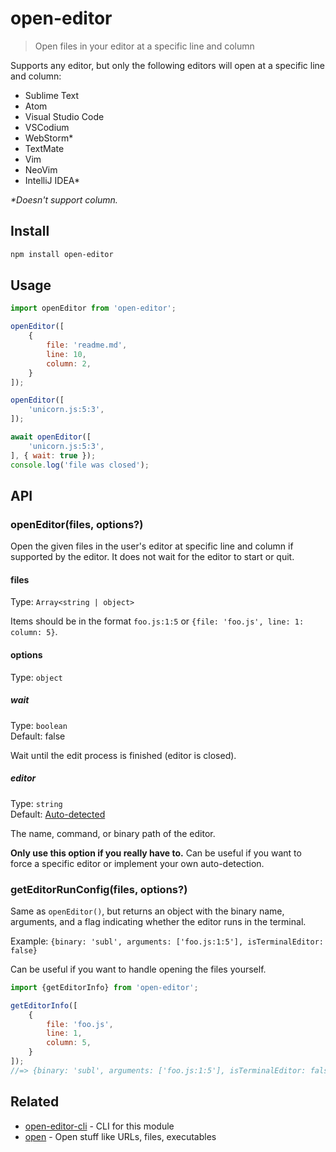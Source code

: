 # open-editor

> Open files in your editor at a specific line and column

Supports any editor, but only the following editors will open at a specific line and column:

- Sublime Text
- Atom
- Visual Studio Code
- VSCodium
- WebStorm*
- TextMate
- Vim
- NeoVim
- IntelliJ IDEA*

*\*Doesn't support column.*

## Install

```sh
npm install open-editor
```

## Usage

```js
import openEditor from 'open-editor';

openEditor([
	{
		file: 'readme.md',
		line: 10,
		column: 2,
	}
]);

openEditor([
	'unicorn.js:5:3',
]);

await openEditor([
	'unicorn.js:5:3',
], { wait: true });
console.log('file was closed');
```

## API

### openEditor(files, options?)

Open the given files in the user's editor at specific line and column if supported by the editor. It does not wait for the editor to start or quit.

#### files

Type: `Array<string | object>`

Items should be in the format `foo.js:1:5` or `{file: 'foo.js', line: 1: column: 5}`.

#### options

Type: `object`

##### wait

Type: `boolean`\
Default: false

Wait until the edit process is finished (editor is closed).

##### editor

Type: `string`\
Default: [Auto-detected](https://github.com/sindresorhus/env-editor)

The name, command, or binary path of the editor.

**Only use this option if you really have to.** Can be useful if you want to force a specific editor or implement your own auto-detection.

### getEditorRunConfig(files, options?)

Same as `openEditor()`, but returns an object with the binary name, arguments, and a flag indicating whether the editor runs in the terminal.

Example: `{binary: 'subl', arguments: ['foo.js:1:5'], isTerminalEditor: false}`

Can be useful if you want to handle opening the files yourself.

```js
import {getEditorInfo} from 'open-editor';

getEditorInfo([
	{
		file: 'foo.js',
		line: 1,
		column: 5,
	}
]);
//=> {binary: 'subl', arguments: ['foo.js:1:5'], isTerminalEditor: false}
```

## Related

- [open-editor-cli](https://github.com/sindresorhus/open-editor-cli) - CLI for this module
- [open](https://github.com/sindresorhus/open) - Open stuff like URLs, files, executables
